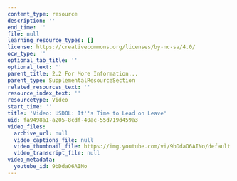 ```yaml
---
content_type: resource
description: ''
end_time: ''
file: null
learning_resource_types: []
license: https://creativecommons.org/licenses/by-nc-sa/4.0/
ocw_type: ''
optional_tab_title: ''
optional_text: ''
parent_title: 2.2 For More Information...
parent_type: SupplementalResourceSection
related_resources_text: ''
resource_index_text: ''
resourcetype: Video
start_time: ''
title: 'Video: USDOL: It''s Time to Lead on Leave'
uid: fa9498a1-a205-8cdf-40ac-55d719d459a3
video_files:
  archive_url: null
  video_captions_file: null
  video_thumbnail_file: https://img.youtube.com/vi/9bDdaO6AINo/default.jpg
  video_transcript_file: null
video_metadata:
  youtube_id: 9bDdaO6AINo
---
```

